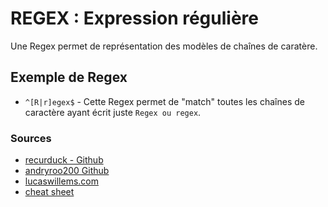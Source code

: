 # REGEX : Expression régulière

Une Regex permet de représentation des modèles de chaînes de caratère.

## Exemple de Regex 

- `^[R|r]egex$` - Cette Regex permet de "match" toutes les chaînes de caractère ayant écrit juste `Regex ou regex`.

### Sources
- [recurduck - Github](https://github.com/ziishaned/learn-regex/blob/master/translations/README-fr.md)
- [andryroo200 Github](https://github.com/andyroo2000/notes_and_cheatsheets/blob/master/RegEx%20notes%20and%20cheatsheet.markdown)
- [lucaswillems.com](https://www.lucaswillems.com/fr/articles/25/tutoriel-pour-maitriser-les-expressions-regulieres)
- [cheat sheet](https://cheatography.com/davechild/cheat-sheets/regular-expressions/)
